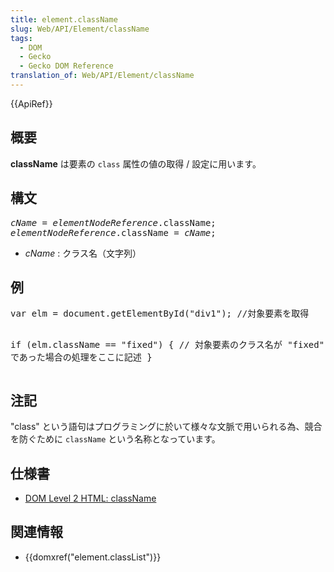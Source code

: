 ```yaml
---
title: element.className
slug: Web/API/Element/className
tags:
  - DOM
  - Gecko
  - Gecko DOM Reference
translation_of: Web/API/Element/className
---
```

<div>
 {{ApiRef}}</div>
<h2 id="Summary" name="Summary">概要</h2>
<p><strong>className</strong> は要素の <code>class</code> 属性の値の取得 / 設定に用います。</p>
<h2 id="Syntax" name="Syntax">構文</h2>
<pre class="syntaxbox"><var>cName</var> = <var>elementNodeReference</var>.className;
<var>elementNodeReference</var>.className = <var>cName</var>;</pre>
<ul>
 <li><var>cName</var> : クラス名（文字列）</li>
</ul>
<h2 id="Example" name="Example">例</h2>
<pre class="brush:js">var elm = document.getElementById("div1"); //対象要素を取得

if (elm.className == "fixed") {
  // 対象要素のクラス名が "fixed" であった場合の処理をここに記述
}</pre>
<h2 id="Notes" name="Notes">注記</h2>
<p>"class" という語句はプログラミングに於いて様々な文脈で用いられる為、競合を防ぐために <code>className</code> という名称となっています。</p>
<h2 id="Specification" name="Specification">仕様書</h2>
<ul>
 <li><a href="http://www.w3.org/TR/DOM-Level-2-HTML/html.html#ID-95362176">DOM Level 2 HTML: className</a></li>
</ul>
<h2 id="See_also" name="See_also">関連情報</h2>
<ul>
 <li>{{domxref("element.classList")}}</li>
</ul>
